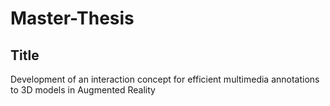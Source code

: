 # Master-Thesis

## Title

Development of an interaction concept for efficient multimedia annotations to 3D models in Augmented Reality
